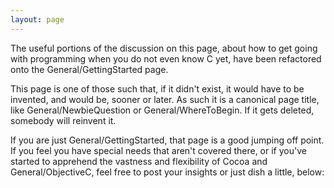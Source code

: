 ```yaml
---
layout: page
---
```


The useful portions of the discussion on this page, about how to get going with programming when you do not even know C yet, have been refactored onto the General/GettingStarted page.

This page is one of those such that, if it didn't exist, it would have to be invented, and would be, sooner or later. As such it is a canonical page title, like General/NewbieQuestion or General/WhereToBegin. If it gets deleted, somebody will reinvent it.

If you are just General/GettingStarted, that page is a good jumping off point. If you feel you have special needs that aren't covered there, or if you've started to apprehend the vastness and flexibility of Cocoa and General/ObjectiveC, feel free to post your insights or just dish a little, below: